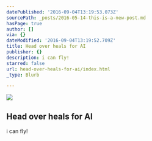 ```yaml
---
datePublished: '2016-09-04T13:19:53.073Z'
sourcePath: _posts/2016-05-14-this-is-a-new-post.md
hasPage: true
author: []
via: {}
dateModified: '2016-09-04T13:19:52.709Z'
title: Head over heals for AI
publisher: {}
description: i can fly!
starred: false
url: head-over-heals-for-ai/index.html
_type: Blurb

---
```

<article style=""><img src="https://s3-us-west-2.amazonaws.com/the-grid-img/p/a2d621e3779eeec49b647dd7328d34495a4622ff.jpg" /><h1>Head over heals for AI</h1><p>i can fly!</p></article>